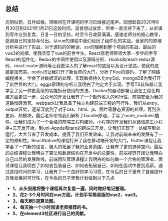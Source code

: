 ## 总结

​        光阴似箭，日月如梭。转眼间在开课吧的学习已经接近尾声。回想起自2020年8月30日到2021年1月21日这段时间，虽曾想过放弃，所幸一直坚持下来了，从听课到写作业到复盘，日复一日的坚持，时至今日收获满满。感谢老师分的细心教导，感谢自己的坚持与付出。
​       从vue的课程中我们经历了组件化的实战，全家的的原理分析并进行了实战，对于源码的的解读、ssr的理解到整个项目的实战，最后的vue3的初探，使我贯穿了vue的前世今生。
​       React高老师带领大家一步步的手写React的组件化、Redux的中间件使用以及源码分析、Hooks和react-redux源码、react-router源码等让我更深入的了解react的底层以及设计思路，使我的底蕴更加充实。
​        nodeJS让我打开了新世界的大门，分析了Koa的源码，了解了网络编程相关，学会了对数据流的处理，实现数据持久化mySql、mongoDB为我打开了新世界的大门，eggjs原理的分析让我明白了约定大于实现、手写TS装饰器让我学会了另一种更高级的功能拆分使用的方法、Docker的自动部署让我在工程化构建方面更进一步，公众号的开发让我有了一个额外收入的可行性，前端安全为我的道路增砖添瓦。
​        webpack让我具备了独立构建前端工程的可行性，我们从entry、output开始，逐渐深度到了对于css、html、js、图片等静态资源的处理，再到热更新、热模块，最后老师带领我们解析了bundle原理，手写了node_modules插件，让我们成为了一个合格的前端工程构建师。
​        小程序的开发我们从微信原生小程序+云开发开始，到uni-Appde和taro的跨端云开发，让我们实现了一处编写到处运行，大大节省了开发成本，提高了我们开发效率。让我对前端未来的发展有了一定的预知性。
​        ReactNative的课程打开了我在移动端开发的大门，Flutter课程让我学会了一门新的语言，极大的拓展了我的业务范围，让我有了更的选择空间。
​        最后的总结课程让我明白了算法和数据结构在开发中的总要性，前端视野开阔让我明白自己以后的发展路线，前端团队管理课程让我明白的如何做一个合格的管理者，面试课程让我明白了如何去包装自己、如何去拓展自己、如何在面试中要到高薪。
​        通过这段时间的学习，让我有了一个良好的学习习惯，在今后的日子里有了自我提升自我发展的可行性，在今后的日子里我计划做到以下几点

+ **1、从头到尾将整个课程再次复盘一遍，同时做好笔记整理。**
+ **2、花2-3个月时间在vue方面，计划手写简易版的vue2、vue3。**
+ **3、每天刷5道算法题。**
+ **4、每天抽一个小时阅读老师推荐的书。**
+ **5、在element3社区进行自己的贡献。**